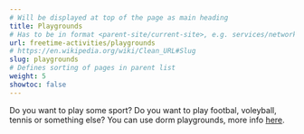 ```yaml
---
# Will be displayed at top of the page as main heading
title: Playgrounds
# Has to be in format <parent-site/current-site>, e.g. services/network (notice missing slash at the beginning)
url: freetime-activities/playgrounds
# https://en.wikipedia.org/wiki/Clean_URL#Slug
slug: playgrounds
# Defines sorting of pages in parent list
weight: 5
showtoc: false
---
```


Do you want to play some sport?
Do you want to play footbal, voleyball, tennis or something else?
You can use dorm playgrounds, more info [here](https://www.suz.cvut.cz/koleje/koleje-podoli#hriste).
